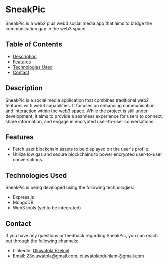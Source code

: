 # SneakPic

SneakPic is a web2 plus web3 social media app that aims to bridge the communication gap in the web3 space.

## Table of Contents
- [Description](#description)
- [Features](#features)
- [Technologies Used](#technologies-used)
- [Contact](#contact)

## Description

SneakPic is a social media application that combines traditional web2 features with web3 capabilities. It focuses on enhancing communication and interaction within the web3 space. While the project is still under development, it aims to provide a seamless experience for users to connect, share information, and engage in encrypted user-to-user conversations.

## Features

- Fetch user blockchain assets to be displayed on the user's profile.
- Utilize low gas and secure blockchains to power encrypted user-to-user conversations.

## Technologies Used

SneakPic is being developed using the following technologies:

- Express.js
- MongoDB
- Web3 tools (yet to be integrated)

## Contact

If you have any questions or feedback regarding SneakPic, you can reach out through the following channels:

- LinkedIn: [Oluwatola Ezekiel](https://www.linkedin.com/in/oluwatola-ezekiel-549318236/)
- Email: 23oluwatola@gmail.com, oluwatolaodunlami@gmail.com

